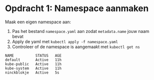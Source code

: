 # Opdracht 1: Namespace aanmaken

Maak een eigen namespace aan:
1. Pas het bestand `namespace.yaml` aan zodat `metadata.name` jouw naam bevat
2. Apply de yaml met `kubectl apply -f namespace.yaml`
3. Controleer of de namespace is aangemaakt met `kubectl get ns`

````
NAME          STATUS   AGE
default       Active   11h
kube-public   Active   11h
kube-system   Active   11h
ninckblokje   Active   5s
````